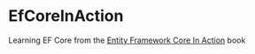 # EfCoreInAction
Learning EF Core from the [Entity Framework Core In Action](https://www.manning.com/books/entity-framework-core-in-action) book
